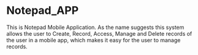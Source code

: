 # Notepad_APP
This is Notepad Mobile Application.
As the name suggests this system allows the user to Create, Record, Access, Manage and Delete records of the user in a mobile app, which makes it easy for the user to manage records.
